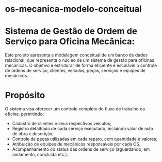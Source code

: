 # os-mecanica-modelo-conceitual

<h1>Sistema de Gestão de Ordem de Serviço para Oficina Mecânica:</h1>
Este projeto apresenta a modelagem conceitual de um banco de dados relacional, que representa o núcleo de um sistema de gestão para oficinas mecânicas.
O objetivo é estruturar de forma eficiente e escalável o controle de ordens de serviço, clientes, veículos, peças, serviços e equipes de mecânicos.

<h1>Propósito</h1>
O sistema visa oferecer um controle completo do fluxo de trabalho da oficina, permitindo:

- Cadastro de clientes e seus respectivos veículos;
- Registro detalhado de cada serviço executado, incluindo valor de mão de obra e descrição;
- Controle de peças utilizadas em cada reparo, com quantidade e valores;
- Atribuição de equipes de mecânicos responsáveis por cada OS;
- Acompanhamento do status das ordens de serviço (aguardando, em andamento, concluída etc.).
